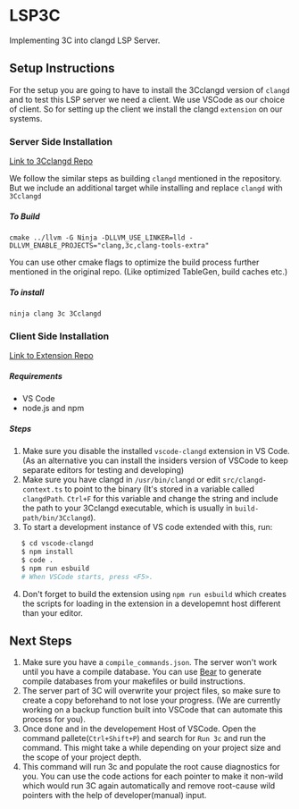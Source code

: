 # LSP3C
Implementing 3C into clangd LSP Server.

## Setup Instructions

For the setup you are going to have to install the 3Cclangd version of `clangd` and to test this LSP server we need a client. We use VSCode as our choice of client. So for setting up the client we install the clangd `extension` on our systems.

### Server Side Installation


[Link to 3Cclangd Repo](https://github.com/Vedaant-Rajoo/checkedc-llvm-project/tree/vrajoo-adventure)

We follow the similar steps as building `clangd` mentioned in the repository. But we include an additional target while installing and replace `clangd` with `3Cclangd`

##### To Build 
```
cmake ../llvm -G Ninja -DLLVM_USE_LINKER=lld -DLLVM_ENABLE_PROJECTS="clang,3c,clang-tools-extra"

```
You can use other cmake flags to optimize the build process further mentioned in the original repo. (Like optimized TableGen, build caches etc.)

##### To install

```
ninja clang 3c 3Cclangd
```

### Client Side Installation

[Link to Extension Repo](https://github.com/Vedaant-Rajoo/vscode-clangd/tree/vrajoo)

##### Requirements

* VS Code
* node.js and npm

##### Steps

1. Make sure you disable the installed `vscode-clangd` extension in VS Code. (As an alternative you can install the insiders version of VSCode to keep separate editors for testing and developing)
2. Make sure you have clangd in `/usr/bin/clangd` or edit `src/clangd-context.ts` to
point to the binary (It's stored in a variable called `clangdPath`. `Ctrl+F` for this variable and change the string and include the path to your 3Cclangd executable, which is usually in `build-path/bin/3Cclangd`).
3. To start a development instance of VS code extended with this, run:

```bash
   $ cd vscode-clangd
   $ npm install
   $ code .
   $ npm run esbuild
   # When VSCode starts, press <F5>.
```
4. Don't forget to build the extension using `npm run esbuild` which creates the scripts for loading in the extension in a developemnt host different than your editor.


## Next Steps
1. Make sure you have a `compile_commands.json`. The server won't work until you have a compile database. You can use [Bear](https://github.com/rizsotto/Bear) to generate compile databases from your makefiles or build instructions.
2. The server part of 3C will overwrite your project files, so make sure to create a copy beforehand to not lose your progress. (We are currently working on a backup function built into VSCode that can automate this process for you).
3. Once done and in the developement Host of VSCode. Open the command pallete(`Ctrl+Shift+P`) and search for `Run 3c` and run the command. This might take a while depending on your project size and the scope of your project depth.
4. This command will run 3c and populate the root cause diagnostics for you. You can use the code actions for each pointer to make it non-wild which would run 3C again automatically and remove root-cause wild pointers with the help of developer(manual) input.


